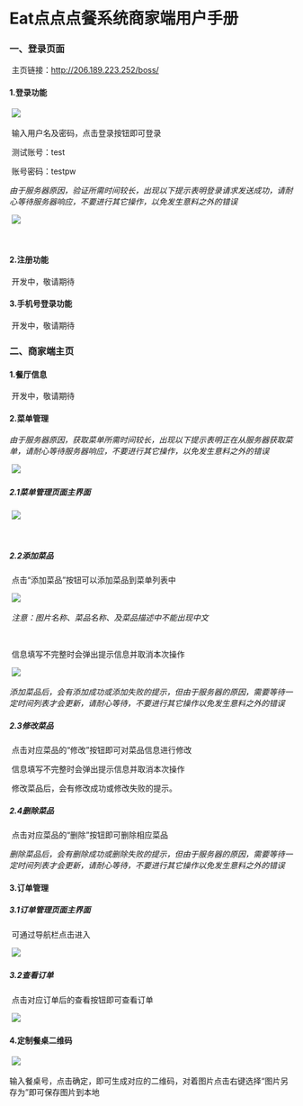 # Eat点点点餐系统商家端用户手册

### 一、登录页面

​		主页链接：http://206.189.223.252/boss/

#### 	1.登录功能

​		![](https://github.com/ChickenDinner8/SDP-document/Assets/Merchant-end/login.png?raw=true)

​		输入用户名及密码，点击登录按钮即可登录

​		测试账号：test

​		账号密码：testpw



​		*由于服务器原因，验证所需时间较长，出现以下提示表明登录请求发送成功，请耐心等待服务器响应，不要进行其它操作，以免发生意料之外的错误*

​		![](https://github.com/ChickenDinner8/SDP-document/Assets/Merchant-end/login_waiting.png?raw=true)

​	

#### 	2.注册功能

​		开发中，敬请期待



#### 	3.手机号登录功能

​		开发中，敬请期待



### 二、商家端主页



#### 	1.餐厅信息

​		开发中，敬请期待

#### 	2.菜单管理

​		*由于服务器原因，获取菜单所需时间较长，出现以下提示表明正在从服务器获取菜单，请耐心等待服务器响应，不要进行其它操作，以免发生意料之外的错误*

​		![](https://github.com/ChickenDinner8/SDP-document/Assets/Merchant-end/menu_waiting.png?raw=true)



##### 		2.1菜单管理页面主界面

​			![](https://github.com/ChickenDinner8/SDP-document/Assets/Merchant-end/menu.png?raw=true)

​		

##### 		2.2添加菜品

​			点击“添加菜品”按钮可以添加菜品到菜单列表中

​			![](https://github.com/ChickenDinner8/SDP-document/Assets/Merchant-end/menu_add.png?raw=true)

​			*注意：图片名称、菜品名称、及菜品描述中不能出现中文*

​			

​			信息填写不完整时会弹出提示信息并取消本次操作

​			![](https://github.com/ChickenDinner8/SDP-document/Assets/Merchant-end/menu_warning.png?raw=true)



​			*添加菜品后，会有添加成功或添加失败的提示，但由于服务器的原因，需要等待一定时间列表才会更新，请耐心等待，不要进行其它操作以免发生意料之外的错误*



##### 		2.3修改菜品

​			点击对应菜品的“修改”按钮即可对菜品信息进行修改



​			信息填写不完整时会弹出提示信息并取消本次操作



​			修改菜品后，会有修改成功或修改失败的提示。



##### 		2.4删除菜品

​			点击对应菜品的“删除”按钮即可删除相应菜品



​			*删除菜品后，会有删除成功或删除失败的提示，但由于服务器的原因，需要等待一定时间列表才会更新，请耐心等待，不要进行其它操作以免发生意料之外的错误*



#### 	3.订单管理

##### 		3.1订单管理页面主界面

​			可通过导航栏点击进入

​			![](https://github.com/ChickenDinner8/SDP-document/Assets/Merchant-end/order.png?raw=true)

##### 		3.2查看订单

​			点击对应订单后的查看按钮即可查看订单

​			![](https://github.com/ChickenDinner8/SDP-document/Assets/Merchant-end/order_info.png?raw=true)



#### 	4.定制餐桌二维码



​		![](https://github.com/ChickenDinner8/SDP-document/Assets/Merchant-end/qrcode.png?raw=true)

​		输入餐桌号，点击确定，即可生成对应的二维码，对着图片点击右键选择“图片另存为”即可保存图片到本地



​		



​			